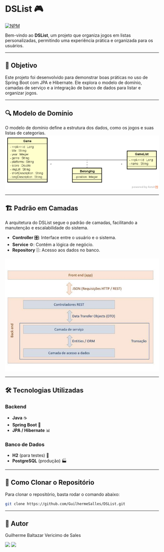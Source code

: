 # DSList 🎮  
[![NPM](https://img.shields.io/npm/l/react)](https://github.com/GuilhermeSalles/DSList/blob/main/LICENSE)

Bem-vindo ao **DSList**, um projeto que organiza jogos em listas personalizadas, permitindo uma experiência prática e organizada para os usuários.

---

## 🧠 Objetivo  
Este projeto foi desenvolvido para demonstrar boas práticas no uso de Spring Boot com JPA e Hibernate. Ele explora o modelo de domínio, camadas de serviço e a integração de banco de dados para listar e organizar jogos.

---

## 🔍 Modelo de Domínio  
O modelo de domínio define a estrutura dos dados, como os jogos e suas listas de categorias.  
![Modelo de Domínio DSList](https://github.com/GuilhermeSalles/assets/blob/main/dslist-model.png)

---

## 🏗️ Padrão em Camadas  
A arquitetura do DSList segue o padrão de camadas, facilitando a manutenção e escalabilidade do sistema.  
- **Controller** 🎛️: Interface entre o usuário e o sistema.  
- **Service** ⚙️: Contém a lógica de negócio.  
- **Repository** 🗄️: Acesso aos dados no banco.

![Padrão em Camadas](https://github.com/GuilhermeSalles/assets/blob/main/camadasDSlist.png)

---

## 🛠️ Tecnologias Utilizadas  
### Backend  
- **Java** ☕  
- **Spring Boot** 🚀  
- **JPA / Hibernate** 📊

### Banco de Dados  
- **H2** (para testes) 💾  
- **PostgreSQL** (produção) 🏭  

---

## 🚀 Como Clonar o Repositório  
Para clonar o repositório, basta rodar o comando abaixo:

```bash
git clone https://github.com/GuilhermeSalles/DSList.git
```

---

## 📖 Autor

Guilherme Baltazar Vericimo de Sales

<a href="https://www.linkedin.com/in/guilhermebaltazar-v/" target="_blank"><img src="https://img.shields.io/badge/-LinkedIn-%230077B5?style=for-the-badge&logo=linkedin&logoColor=white" target="_blank"></a> 
<a href="https://instagram.com/yguilhermeb" target="_blank"><img src="https://img.shields.io/badge/-Instagram-%23E4405F?style=for-the-badge&logo=instagram&logoColor=white" target="_blank"></a>
